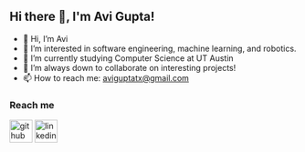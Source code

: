 ## Hi there 👋, I'm Avi Gupta!

- 👋 Hi, I’m Avi
- 👀 I’m interested in software engineering, machine learning, and robotics.
- 🌱 I’m currently studying Computer Science at UT Austin
- 💞️ I’m always down to collaborate on interesting projects!
- 📫 How to reach me: aviguptatx@gmail.com

### Reach me
[<img src='https://cdn.jsdelivr.net/npm/simple-icons@3.0.1/icons/github.svg' alt='github' height='40'>](https://github.com/aviguptatx)   [<img src='https://cdn.jsdelivr.net/npm/simple-icons@3.0.1/icons/linkedin.svg' alt='linkedin' height='40'>](https://www.linkedin.com/in/aviguptatx/)


<!---
aviguptatx/aviguptatx is a ✨ special ✨ repository because its `README.md` (this file) appears on your GitHub profile.
You can click the Preview link to take a look at your changes.
--->
